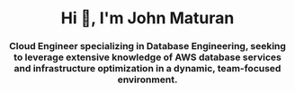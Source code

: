 <h1 align="center">Hi 👋, I'm John Maturan</h1>
<h3 align="center">Cloud Engineer specializing in Database Engineering, seeking to leverage extensive knowledge of AWS database services and infrastructure optimization in a dynamic, team-focused environment.</h3>
